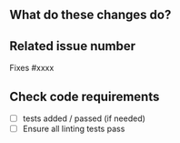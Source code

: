 <!--
Thank you for your contribution!
-->

## What do these changes do?

<!-- Please give a short brief about these changes. -->

## Related issue number

<!-- Are there any issues opened that will be resolved by merging this change? -->
Fixes #xxxx

## Check code requirements

- [ ] tests added / passed (if needed)
- [ ] Ensure all linting tests pass
